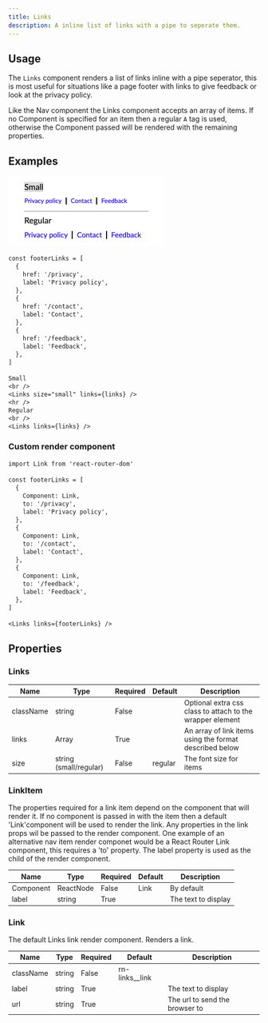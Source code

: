 ```yaml
---
title: Links
description: A inline list of links with a pipe to seperate them.
---
```


## Usage
The `Links` component renders a list of links inline with a pipe seperator, this is most useful for
situations like a page footer with links to give feedback or look at the privacy policy.

Like the Nav component the Links component accepts an array of items. If no Component is specified
for an item then a regular `A` tag is used, otherwise the Component passed will be rendered with
the remaining properties.

## Examples

<img src="images/links.png" width="312px" />

```
const footerLinks = [
  {
    href: '/privacy',
    label: 'Privacy policy',
  },
  {
    href: '/contact',
    label: 'Contact',
  },
  {
    href: '/feedback',
    label: 'Feedback',
  },
]

Small
<br />
<Links size="small" links={links} />
<hr />
Regular
<br />
<Links links={links} />
```


### Custom render component
```
import Link from 'react-router-dom'

const footerLinks = [
  {
    Component: Link,
    to: '/privacy',
    label: 'Privacy policy',
  },
  {
    Component: Link,
    to: '/contact',
    label: 'Contact',
  },
  {
    Component: Link,
    to: '/feedback',
    label: 'Feedback',
  },
]

<Links links={footerLinks} />
```

## Properties
### Links

| Name        | Type           | Required | Default  | Description
| ---------   | -------------- | -------- | -------  | -----------
| className   | string         | False    |          | Optional extra css class to attach to the wrapper element
| links       | Array<any>     | True     |          | An array of link items using the format described below |
| size        | string (small/regular) | False    | regular  | The font size for items  |

### LinkItem

The properties required for a link item depend on the component that will render it. If no component is passed in with
the item then a default 'Link'component will be used to render the link. Any properties in the link props wil be passed to the
render component. One example of an alternative nav item render componet would be a React Router Link component, this 
requires a 'to' property. The label property is used as the child of the render component.

| Name        | Type            | Required | Default  | Description
| ---------   | --------------- | -------- | -------  | -----------
| Component   | ReactNode       | False    | Link     | By default          |
| label       | string          | True     |          | The text to display |

### Link

The default Links link render component. Renders a link.

| Name        | Type           | Required | Default  | Description
| ---------   | -------------- | -------- | -------  | -----------
| className   | string         | False    | rn-links__link |
| label       | string         | True     |          | The text to display |
| url         | string         | True     |          | The url to send the browser to |


